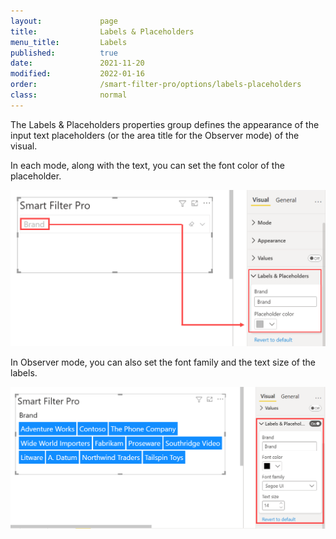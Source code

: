```yaml
---
layout:             page
title:              Labels & Placeholders
menu_title:         Labels
published:          true
date:               2021-11-20
modified:           2022-01-16  
order:              /smart-filter-pro/options/labels-placeholders
class:              normal
---
```


The Labels & Placeholders properties group defines the appearance of the input text placeholders (or the area title for the Observer mode) of the visual. 

In each mode, along with the text, you can set the font color of the placeholder. 

<img src="images/labels-placeholders.png" width="550">  

In Observer mode, you can also set the font family and the text size of the labels.

<img src="images/labels-placeholders-observer.png" width="550">  